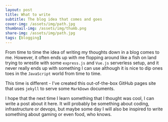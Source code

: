 ```yaml
---
layout: post
title: What to write
subtitle: The blog idea that comes and goes
cover-img: /assets/img/path.jpg
thumbnail-img: /assets/img/thumb.png
share-img: /assets/img/path.jpg
tags: [blogging]
---
```


From time to time the idea of writing my thoughts down in a blog comes to me. However, it often ends
up with me flopping around like a fish on land trying to wrestle with some `express.js` and `Vue.js`
serverless setup, and it never really ends up with something I can use although it is nice to dip
ones toes in the `JavaScript` world from time to time.

This time is different - I've created this out-of-the-box GitHub pages site that uses `jekyll` to
serve some `MarkDown` documents.

I hope that the next time I learn something that I thought was cool, I can write a post about it
here. It will probably be something about coding, infrastructure or devops, but maybe some day I
will also be inspired to write something about gaming or even food, who knows.
